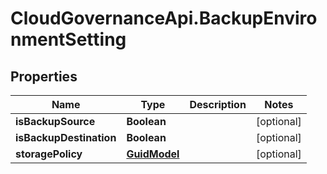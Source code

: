 # CloudGovernanceApi.BackupEnvironmentSetting

## Properties

Name | Type | Description | Notes
------------ | ------------- | ------------- | -------------
**isBackupSource** | **Boolean** |  | [optional] 
**isBackupDestination** | **Boolean** |  | [optional] 
**storagePolicy** | [**GuidModel**](GuidModel.md) |  | [optional] 


